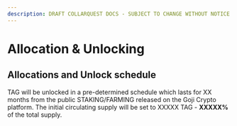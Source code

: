```yaml
---
description: DRAFT COLLARQUEST DOCS - SUBJECT TO CHANGE WITHOUT NOTICE.
---
```


# Allocation & Unlocking

## Allocations and Unlock schedule

TAG will be unlocked in a pre-determined schedule which lasts for XX months from the public STAKING/FARMING released on the Goji Crypto platform. The initial circulating supply will be set to XXXXX TAG - **XXXXX%** of the total supply.&#x20;
